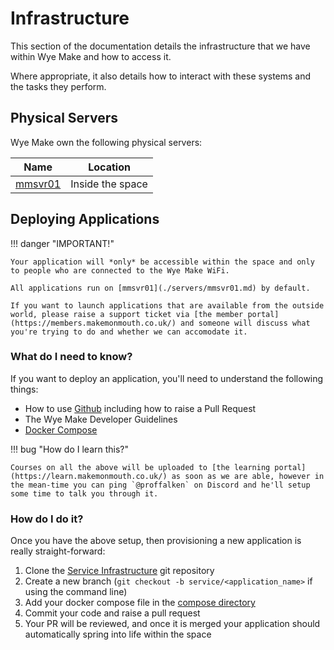 # Infrastructure

This section of the documentation details the infrastructure that we have within Wye Make and how to access it.

Where appropriate, it also details how to interact with these systems and the tasks they perform.

## Physical Servers

Wye Make own the following physical servers:

| Name | Location |
|------|----------|
| [mmsvr01](./servers/mmsvr01.md) | Inside the space |

## Deploying Applications

!!! danger "IMPORTANT!"

    Your application will *only* be accessible within the space and only to people who are connected to the Wye Make WiFi.

    All applications run on [mmsvr01](./servers/mmsvr01.md) by default.

    If you want to launch applications that are available from the outside world, please raise a support ticket via [the member portal](https://members.makemonmouth.co.uk/) and someone will discuss what you're trying to do and whether we can accomodate it.

### What do I need to know?

If you want to deploy an application, you'll need to understand the following things:

   * How to use [Github](https://github.com/) including how to raise a Pull Request
   * The Wye Make Developer Guidelines
   * [Docker Compose](https://docs.docker.com/compose/)

!!! bug "How do I learn this?"

    Courses on all the above will be uploaded to [the learning portal](https://learn.makemonmouth.co.uk/) as soon as we are able, however in the mean-time you can ping `@proffalken` on Discord and he'll setup some time to talk you through it.

### How do I do it?

Once you have the above setup, then provisioning a new application is really straight-forward:

   1. Clone the [Service Infrastructure](https://github.com/MakeMonmouth/service-infrastructure) git repository
   2. Create a new branch (`git checkout -b service/<application_name>` if using the command line)
   3. Add your docker compose file in the [compose directory](https://github.com/MakeMonmouth/service-infrastructure/tree/main/compose)
   4. Commit your code and raise a pull request
   5. Your PR will be reviewed, and once it is merged your application should automatically spring into life within the space


